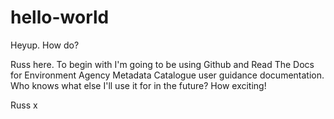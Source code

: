 # hello-world


Heyup. How do?

Russ here. To begin with I'm going to be using Github and Read The Docs for Environment Agency Metadata Catalogue user guidance documentation. Who knows what else I'll use it for in the future? How exciting!

Russ x
